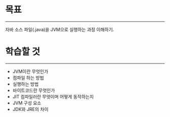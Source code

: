 # 목표
- - -
자바 소스 파일(.java)을 JVM으로 실행하는 과정 이해하기.

# 학습할 것
- - -
- JVM이란 무엇인가
- 컴파일 하는 방법
- 실행하는 방법
- 바이트코드란 무엇인가
- JIT 컴파일러란 무엇이며 어떻게 동작하는지
- JVM 구성 요소
- JDK와 JRE의 차이
